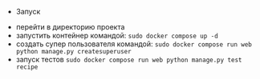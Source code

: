* Запуск
- перейти в директорию проекта
- запустить контейнер командой:
 `sudo docker compose up -d`
- создать супер пользователя командой:
`sudo docker compose run web python manage.py createsuperuser`
- запуск тестов `sudo docker compose run web python manage.py test recipe`
